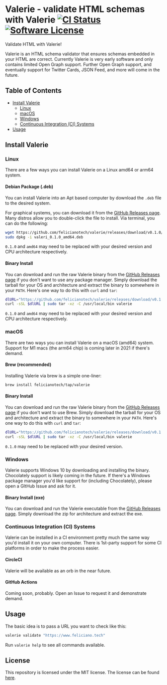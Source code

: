 # Valerie - validate HTML schemas with Valerie [![CI Status](https://circleci.com/gh/felicianotech/valerie.svg?style=shield)](https://app.circleci.com/pipelines/github/felicianotech/valerie) [![Software License](https://img.shields.io/badge/license-MIT-blue.svg)](https://raw.githubusercontent.com/felicianotech/valerie/master/LICENSE)

Validate HTML with Valerie!

Valerie is an HTML schema validator that ensures schemas embedded in your HTML are correct.
Currently Valerie is very early software and only contains limited Open Graph support.
Further Open Graph support, and eventually support for Twitter Cards, JSON Feed, and more will come in the future.


## Table of Contents

- [Install Valerie](#install-valerie)
  - [Linux](#linux)
  - [macOS](#macos)
  - [Windows](#windows)
  - [Continuous Integration (CI) Systems](#continuous-integration-ci-systems)
- [Usage](#usage)


## Install Valerie

### Linux

There are a few ways you can install Valerie on a Linux amd64 or arm64 system.

#### Debian Package (.deb)
You can install Valerie into an Apt based computer by download the `.deb` file to the desired system.

For graphical systems, you can download it from the [GitHub Releases page][gh-releases].
Many distros allow you to double-click the file to install.
Via terminal, you can do the following:

```bash
wget https://github.com/felicianotech/valerie/releases/download/v0.1.0/valerie_0.1.0_amd64.deb
sudo dpkg -i valeri_0.1.0_amd64.deb
```

`0.1.0` and `amd64` may need to be replaced with your desired version and CPU architecture respectively.

#### Binary Install
You can download and run the raw Valerie binary from the [GitHub Releases page][gh-releases] if you don't want to use any package manager.
Simply download the tarball for your OS and architecture and extract the binary to somewhere in your `PATH`.
Here's one way to do this with `curl` and `tar`:

```bash
dlURL="https://github.com/felicianotech/valerie/releases/download/v0.1.0/valerie-v0.1.0-linux-amd64.tar.gz"
curl -sSL $dlURL | sudo tar -xz -C /usr/local/bin valerie
```

`0.1.0` and `amd64` may need to be replaced with your desired version and CPU architecture respectively.

### macOS

There are two ways you can install Valerie on a macOS (amd64) system.
Support for M1 macs (the arm64 chip) is coming later in 2021 if there's demand.

#### Brew (recommended)

Installing Valerie via brew is a simple one-liner:

```bash
brew install felicianotech/tap/valerie
```

#### Binary Install
You can download and run the raw Valerie binary from the [GitHub Releases page][gh-releases] if you don't want to use Brew.
Simply download the tarball for your OS and architecture and extract the binary to somewhere in your `PATH`.
Here's one way to do this with `curl` and `tar`:

```bash
dlURL="https://github.com/felicianotech/valerie/releases/download/v0.1.0/valerie-v0.1.0-macos-amd64.tar.gz"
curl -sSL $dlURL | sudo tar -xz -C /usr/local/bin valerie
```

`0.1.0` may need to be replaced with your desired version.

### Windows

Valerie supports Windows 10 by downloading and installing the binary.
Chocolately support is likely coming in the future.
If there's a Windows package manager you'd like support for (including Chocolately), please open a GItHub Issue and ask for it.

#### Binary Install (exe)
You can download and run the Valerie executable from the [GitHub Releases page][gh-releases].
Simply download the zip for architecture and extract the exe.

### Continuous Integration (CI) Systems

Valerie can be installed in a CI environment pretty much the same way you'd install it on your own computer.
There is 1st-party support for some CI platforms in order to make the process easier.

#### CircleCI
Valerie will be available as an orb in the near future.


#### GitHub Actions
Coming soon, probably.
Open an Issue to request it and demonstrate demand.


## Usage

The basic idea is to pass a URL you want to check like this:

```bash
valerie validate "https://www.feliciano.tech"
```

Run `valerie help` to see all commands available.


## License

This repository is licensed under the MIT license.
The license can be found [here](./LICENSE).



[gh-releases]: https://github.com/felicianotech/valerie/releases
